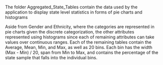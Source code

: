 The folder Aggregated_State_Tables contain the data used by the application to display
state level statistics in forms of pie charts and histograms

Aside from Gender and Ethnicity, where the categories are represented in pie charts
given the discrete categorization, the other attributes represented using histograms
since each of remaining attributes can take values over continuous ranges. Each of
the remaining tables contain the Average, Mean, Min, and Max, as well as 20 bins.
Each bin has the width (Max - Min) / 20, span from Min to Max, and contains the
percentage of the state sample that falls into the individual bins.
